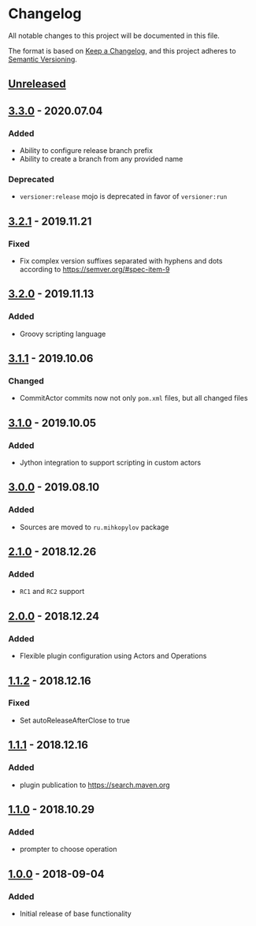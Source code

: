 # Changelog
All notable changes to this project will be documented in this file.

The format is based on [Keep a Changelog](https://keepachangelog.com/en/1.0.0/),
and this project adheres to [Semantic Versioning](https://semver.org/spec/v2.0.0.html).

## [Unreleased](https://github.com/mih-kopylov/versioner-maven-plugin/compare/3.3.0...HEAD)

## [3.3.0](https://github.com/mih-kopylov/versioner-maven-plugin/compare/3.2.1...3.3.0) - 2020.07.04
### Added
- Ability to configure release branch prefix
- Ability to create a branch from any provided name

### Deprecated
- `versioner:release` mojo is deprecated in favor of `versioner:run`

## [3.2.1](https://github.com/mih-kopylov/versioner-maven-plugin/compare/3.2.0...3.2.1) - 2019.11.21
### Fixed
- Fix complex version suffixes separated with hyphens and dots according to https://semver.org/#spec-item-9

## [3.2.0](https://github.com/mih-kopylov/versioner-maven-plugin/compare/3.1.1...3.2.0) - 2019.11.13
### Added
- Groovy scripting language

## [3.1.1](https://github.com/mih-kopylov/versioner-maven-plugin/compare/3.1.0...3.1.1) - 2019.10.06
### Changed
- CommitActor commits now not only `pom.xml` files, but all changed files

## [3.1.0](https://github.com/mih-kopylov/versioner-maven-plugin/compare/3.0.0...3.1.0) - 2019.10.05
### Added
- Jython integration to support scripting in custom actors

## [3.0.0](https://github.com/mih-kopylov/versioner-maven-plugin/compare/2.1.0...3.0.0) - 2019.08.10
### Added
- Sources are moved to `ru.mihkopylov` package

## [2.1.0](https://github.com/mih-kopylov/versioner-maven-plugin/compare/2.0.0...2.1.0) - 2018.12.26
### Added
- `RC1` and `RC2` support

## [2.0.0](https://github.com/mih-kopylov/versioner-maven-plugin/compare/1.1.2...2.0.0) - 2018.12.24
### Added
- Flexible plugin configuration using Actors and Operations

## [1.1.2](https://github.com/mih-kopylov/versioner-maven-plugin/compare/1.1.1...1.1.2) - 2018.12.16
### Fixed
- Set autoReleaseAfterClose to true

## [1.1.1](https://github.com/mih-kopylov/versioner-maven-plugin/compare/1.1.0...1.1.1) - 2018.12.16
### Added 
- plugin publication to https://search.maven.org

## [1.1.0](https://github.com/mih-kopylov/versioner-maven-plugin/compare/1.0.0...1.1.0) - 2018.10.29
### Added
- prompter to choose operation

## [1.0.0](https://github.com/mih-kopylov/versioner-maven-plugin/releases/tag/1.0.0) - 2018-09-04
### Added
- Initial release of base functionality